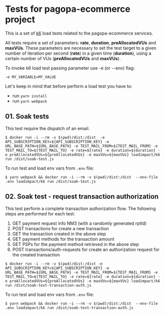 # Tests for pagopa-ecommerce project
This is a set of [k6](https://k6.io) load tests related to the pagopa-ecommerce services.

All tests require a set of parameters: **rate**, **duration**, **preAllocatedVUs** and **maxVUs**. These parameters are necessary to set the test target to a given number of iteration per second (**rate**) in a given time (**duration**), using a certain number of VUs (**preAllocatedVUs** and **maxVUs**).

To invoke k6 load test passing parameter use -e (or --env) flag:

```
-e MY_VARIABLE=MY_VALUE
```

Let's keep in mind that before perform a load test you have to:

- run `yarn install`
- run `yarn webpack`

## 01. Soak tests

This test require the dispatch of an email.

```
$ docker run -i --rm -v $(pwd)/dist:/dist  -e API_SUBSCRIPTION_KEY=${API_SUBSCRIPTION_KEY} -e URL_BASE_PATH=${URL_BASE_PATH} -e TEST_MAIL_FROM=${TEST_MAIL_FROM} -e TEST_MAIL_TO=${TEST_MAIL_TO} -e rate=${rate} -e duration=${duration} -e preAllocatedVUs=${preAllocatedVUs} -e maxVUs=${maxVUs} loadimpact/k6 run /dist/soak-test.js
```

To run test and load env vars from `.env` file:

```
$ yarn webpack && docker run -i --rm -v $(pwd)/dist:/dist  --env-file .env loadimpact/k6 run /dist/soak-test.js
```

## 02. Soak test - request transaction authorization

This test perform a complete transaction authorization flow.
The following steps are performed for each test:
1. GET payment request info NM3 (with a randomly generated rptId)
2. POST transactions for create a new transaction
3. GET the transaction created in the above step
4. GET payment methods for the transaction amount
5. GET PSPs for the payment method retrieved in the above step
6. POST transactions/auth-requests for create an authorization request for the created transaction

```
$ docker run -i --rm -v $(pwd)/dist:/dist -e API_SUBSCRIPTION_KEY=${API_SUBSCRIPTION_KEY} -e URL_BASE_PATH=${URL_BASE_PATH} -e TEST_MAIL_FROM=${TEST_MAIL_FROM} -e TEST_MAIL_TO=${TEST_MAIL_TO} -e rate=${rate} -e duration=${duration} -e preAllocatedVUs=${preAllocatedVUs} -e maxVUs=${maxVUs} loadimpact/k6 run /dist/soak-test-transaction-auth.js
```

To run test and load env vars from `.env` file:

```
$ yarn webpack && docker run -i --rm -v $(pwd)/dist:/dist  --env-file .env loadimpact/k6 run /dist/soak-test-transaction-auth.js
```